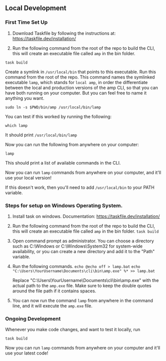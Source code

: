 ## Local Development

### First Time Set Up

1. Download Taskfile by following the instructions at: https://taskfile.dev/installation/

2. Run the following command from the root of the repo to build the CLI, this will create an executable file called `amp` in the bin folder.

```
task build
```

Create a symlink in `/usr/local/bin` that points to this executable. Run this command from the root of the repo. This command names the symlinked executable `lamp`, which stands for `local amp`, in order the differentiate between the local and production versions of the amp CLI, so that you can have both running on your computer. But you can feel free to name it anything you want.

```
sudo ln -s $PWD/bin/amp /usr/local/bin/lamp
```

You can test if this worked by running the following:
```
which lamp
```
It should print `/usr/local/bin/lamp`

Now you can run the following from anywhere on your computer:
```
lamp
```
This should print a list of available commands in the CLI.

Now you can run `lamp` commands from anywhere on your computer, and it'll use your local version!

If this doesn't work, then you'll need to add `/usr/local/bin` to your PATH variable.

### Steps for setup on Windows Operating System.

1. Install task on windows. Documentation:  https://taskfile.dev/installation/

2. Run the following command from the root of the repo to build the CLI, this will create an executable file called `amp` in the bin folder.
    `task build`

3. Open command prompt as administrator. You can choose a directory such as C:\Windows or C:\Windows\System32 for system-wide availability, or you can create a new directory and add it to the "Path" variable.

4. Run the following commands.
    `echo @echo off > lamp.bat`
    `echo "C:\Users\YourUsername\Documents\cli\bin\amp.exe" %* >> lamp.bat`

    Replace "C:\Users\YourUsername\Documents\cli\bin\amp.exe" with the actual path to the `amp.exe` file. Make sure to keep the double quotes around the file path if it contains spaces.

5. You can now run the command `lamp` from anywhere in the command line, and it will execute the `amp.exe` file.


### Ongoing Development

Whenever you make code changes, and want to test it locally, run 

```
task build
```

Now you can run `lamp` commands from anywhere on your computer and it'll use your latest code!
